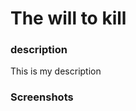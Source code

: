 <h1>The will to kill</h1>

<h3>description</h3>

<p>
     This is my description
</p>

<h3>Screenshots</h3>
<ing src="https://github.com/dsube8039/The-will-to-Kill/blob/master/images/Juggernaut_roundhouse%201.gif"
